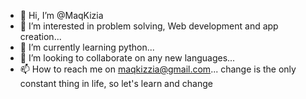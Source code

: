 - 👋 Hi, I’m @MaqKizia 
- 👀 I’m interested in  problem solving, Web development and app creation...
- 🌱 I’m currently learning  python...
- 💞️ I’m looking to collaborate on any new languages...
- 📫 How to reach me on maqkizzia@gmail.com...
change is the only constant thing in life, so let's learn and change 
<!---
MaqKizia/MaqKizia is a ✨ special ✨ repository because its `README.md` (this file) appears on your GitHub profile.
You can click the Preview link to take a look at your changes.
--->

